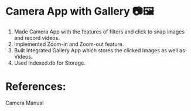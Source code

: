 # Camera App with Gallery 📷🖼

1. Made Camera App with the features of filters and click to snap images and record videos.
2. Implemented Zoom-in and Zoom-out feature.
3. Built Integrated Gallery App which stores the clicked Images as well as Videos.
4. Used Indexed.db for Storage.

# References:
Camera Manual